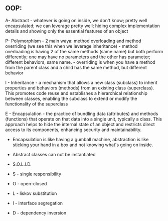 ## OOP:

A- Abstract
    - whatever is going on inside, we don't know; pretty well encapsulated; we can leverage pretty well; hiding complex implementation details and showing only the essential features of an object

P- Polymorphism
    - 2 main waya: method overloading and method overriding (we see this when we leverage inheritance)
    - method overloading is having 2 of the same methods (same name) but both perform differently; one may have no parameters and the other has parameter; different behaviors, same name.
    - overriding is when you have a method from the parent class and a child has the same method, but different behavior

I - Inheritance 
    - a mechanism that allows a new class (subclass) to inherit properties and behaviors (methods) from an existing class (superclass). This promotes code reuse and establishes a hierarchical relationship between classes, enabling the subclass to extend or modify the functionality of the superclass

E - Encapsulation
    -  the practice of bundling data (attributes) and methods (functions) that operate on that data into a single unit, typically a class. This approach helps to hide the internal state of an object and restricts direct access to its components, enhancing security and maintainability. 

- Encapsulation is like having a gumball machine, abstraction is like sticking your hand in a box and not knowing what's going on inside.

- Abstract classes can not be instantiated

- S.O.L.I.D.

- S - single responsibility
- O - open-closed
- L - liskov substitution
- I - interface segregation
- D - dependency inversion

